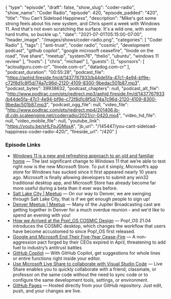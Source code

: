 {
  "type": "episode",
  "draft": false,
  "show_slug": "coder-radio",
  "show_name": "Coder Radio",
  "episode": 420,
  "episode_padded": "420",
  "title": "You Can't Sideload Happiness",
  "description": "Mike's got some strong feels about his new system, and Chris spent a week with Windows 11. And that's not even scratching the surface. It's a wild one, with some hard truths, so buckle up.",
  "date": "2021-07-01T05:15:00-07:00",
  "header_image": "/images/shows/coder-radio.png",
  "categories": [
    "Coder Radio"
  ],
  "tags": [
    "anti-trust",
    "coder radio",
    "cosmic",
    "development podcast",
    "github copilot",
    "google microsoft ceasefire",
    "linode on the road",
    "live share",
    "meetup",
    "system76",
    "thelio",
    "ubuntu",
    "windows 11 review"
  ],
  "hosts": [
    "chris",
    "michael"
  ],
  "guests": [],
  "sponsors": [
    "acloudguru.com-cr",
    "linode.com-cr",
    "datadog.com-cr"
  ],
  "podcast_duration": "00:55:28",
  "podcast_file": "https://aphid.fireside.fm/d/1437767933/b44de5fa-47c1-4e94-bf9e-c72f8d1c8f5d/74a7c96d-2120-4109-8300-9bedac501b87.mp3",
  "podcast_bytes": 39938632,
  "podcast_chapters": null,
  "podcast_alt_file": "http://www.podtrac.com/pts/redirect.mp3/aphid.fireside.fm/d/1437767933/b44de5fa-47c1-4e94-bf9e-c72f8d1c8f5d/74a7c96d-2120-4109-8300-9bedac501b87.mp3",
  "podcast_ogg_file": null,
  "video_file": "http://www.podtrac.com/pts/redirect.mp4/201406.jb-dl.cdn.scaleengine.net/coderradio/2021/cr-0420.mp4",
  "video_hd_file": null,
  "video_mobile_file": null,
  "youtube_link": "https://youtu.be/sHLFpJGMssA",
  "jb_url": "/145447/you-cant-sideload-happiness-coder-radio-420/",
  "fireside_url": "/420"
}


### Episode Links

  * [Windows 11 is a new and refreshing approach to an old and familiar home](https://www.theverge.com/22557060/microsoft-windows-11-hands-on-preview?scrolla=5eb6d68b7fedc32c19ef33b4 "Windows 11 is a new and refreshing approach to an old and familiar home") — The last significant change to Windows 11 that we’re able to test right now is the new Microsoft Store. To put it simply, Microsoft’s app store for Windows has sucked since it first appeared nearly 10 years ago. Microsoft is finally allowing developers to submit any win32 traditional desktop app, and Microsoft Store has already become far more useful during a beta than it ever was before. 
  * [Salt Lake City | Meetup](https://www.meetup.com/jupiterbroadcasting/events/278854904/ "Salt Lake City | Meetup") — On our way to Denver, we are swinging through Salt Lake City, that is if we get enough people to sign up!
  * [Denver Meetup | Meetup](https://www.meetup.com/jupiterbroadcasting/events/278855088/ "Denver Meetup | Meetup") — Many of the Jupiter Broadcasting cast are getting together in Denver for a much overdue reunion - and we'd like to spend an evening with you!
  * [How we Arrived at the Pop!_OS COSMIC Design](https://blog.system76.com/post/655369419513544704/how-we-arrived-at-the-popos-cosmic-design "How we Arrived at the Pop!_OS COSMIC Design") — Pop!_OS 21.04 introduces the COSMIC desktop, which changes the workflow that users have become accustomed to since Pop!_OS first released. 
  * [Google and Microsoft End Their Five-Year Cease-Fire](https://www.bloomberg.com/news/articles/2021-06-30/google-microsoft-truce-crumbles-amid-feud-over-cloud-ad-tech "Google and Microsoft End Their Five-Year Cease-Fire") — A non-aggression pact forged by their CEOs expired in April, threatening to add fuel to industry’s antitrust battles
  * [GitHub Copilot](https://copilot.github.com/ "GitHub Copilot") — With GitHub Copilot, get suggestions for whole lines or entire functions right inside your editor.
  * [Use Microsoft Live Share to collaborate with Visual Studio Code](https://code.visualstudio.com/learn/collaboration/live-share "Use Microsoft Live Share to collaborate with Visual Studio Code") — Live Share enables you to quickly collaborate with a friend, classmate, or professor on the same code without the need to sync code or to configure the same development tools, settings, or environment.
  * [GitHub Pages](https://pages.github.com/ "GitHub Pages") — Hosted directly from your GitHub repository. Just edit, push, and your changes are live.


